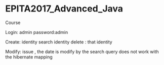 # EPITA2017_Advanced_Java
Course 


Login: admin
password:admin

Create: identity
search identity
delete : that identity

Modify: issue , the date is modify  by the search query does not work with the hibernate mapping



